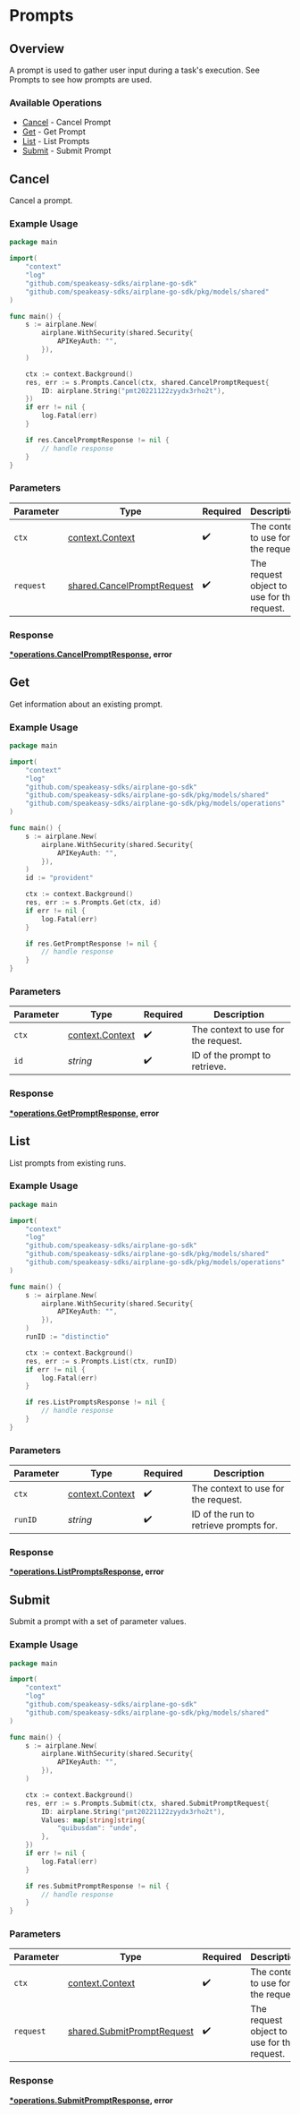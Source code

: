 # Prompts

## Overview

A prompt is used to gather user input during a task's execution. See Prompts to see how prompts are used.

### Available Operations

* [Cancel](#cancel) - Cancel Prompt
* [Get](#get) - Get Prompt
* [List](#list) - List Prompts
* [Submit](#submit) - Submit Prompt

## Cancel

Cancel a prompt.

### Example Usage

```go
package main

import(
	"context"
	"log"
	"github.com/speakeasy-sdks/airplane-go-sdk"
	"github.com/speakeasy-sdks/airplane-go-sdk/pkg/models/shared"
)

func main() {
    s := airplane.New(
        airplane.WithSecurity(shared.Security{
            APIKeyAuth: "",
        }),
    )

    ctx := context.Background()
    res, err := s.Prompts.Cancel(ctx, shared.CancelPromptRequest{
        ID: airplane.String("pmt20221122zyydx3rho2t"),
    })
    if err != nil {
        log.Fatal(err)
    }

    if res.CancelPromptResponse != nil {
        // handle response
    }
}
```

### Parameters

| Parameter                                                                | Type                                                                     | Required                                                                 | Description                                                              |
| ------------------------------------------------------------------------ | ------------------------------------------------------------------------ | ------------------------------------------------------------------------ | ------------------------------------------------------------------------ |
| `ctx`                                                                    | [context.Context](https://pkg.go.dev/context#Context)                    | :heavy_check_mark:                                                       | The context to use for the request.                                      |
| `request`                                                                | [shared.CancelPromptRequest](../../models/shared/cancelpromptrequest.md) | :heavy_check_mark:                                                       | The request object to use for the request.                               |


### Response

**[*operations.CancelPromptResponse](../../models/operations/cancelpromptresponse.md), error**


## Get

Get information about an existing prompt.

### Example Usage

```go
package main

import(
	"context"
	"log"
	"github.com/speakeasy-sdks/airplane-go-sdk"
	"github.com/speakeasy-sdks/airplane-go-sdk/pkg/models/shared"
	"github.com/speakeasy-sdks/airplane-go-sdk/pkg/models/operations"
)

func main() {
    s := airplane.New(
        airplane.WithSecurity(shared.Security{
            APIKeyAuth: "",
        }),
    )
    id := "provident"

    ctx := context.Background()
    res, err := s.Prompts.Get(ctx, id)
    if err != nil {
        log.Fatal(err)
    }

    if res.GetPromptResponse != nil {
        // handle response
    }
}
```

### Parameters

| Parameter                                             | Type                                                  | Required                                              | Description                                           |
| ----------------------------------------------------- | ----------------------------------------------------- | ----------------------------------------------------- | ----------------------------------------------------- |
| `ctx`                                                 | [context.Context](https://pkg.go.dev/context#Context) | :heavy_check_mark:                                    | The context to use for the request.                   |
| `id`                                                  | *string*                                              | :heavy_check_mark:                                    | ID of the prompt to retrieve.                         |


### Response

**[*operations.GetPromptResponse](../../models/operations/getpromptresponse.md), error**


## List

List prompts from existing runs.

### Example Usage

```go
package main

import(
	"context"
	"log"
	"github.com/speakeasy-sdks/airplane-go-sdk"
	"github.com/speakeasy-sdks/airplane-go-sdk/pkg/models/shared"
	"github.com/speakeasy-sdks/airplane-go-sdk/pkg/models/operations"
)

func main() {
    s := airplane.New(
        airplane.WithSecurity(shared.Security{
            APIKeyAuth: "",
        }),
    )
    runID := "distinctio"

    ctx := context.Background()
    res, err := s.Prompts.List(ctx, runID)
    if err != nil {
        log.Fatal(err)
    }

    if res.ListPromptsResponse != nil {
        // handle response
    }
}
```

### Parameters

| Parameter                                             | Type                                                  | Required                                              | Description                                           |
| ----------------------------------------------------- | ----------------------------------------------------- | ----------------------------------------------------- | ----------------------------------------------------- |
| `ctx`                                                 | [context.Context](https://pkg.go.dev/context#Context) | :heavy_check_mark:                                    | The context to use for the request.                   |
| `runID`                                               | *string*                                              | :heavy_check_mark:                                    | ID of the run to retrieve prompts for.                |


### Response

**[*operations.ListPromptsResponse](../../models/operations/listpromptsresponse.md), error**


## Submit

Submit a prompt with a set of parameter values.

### Example Usage

```go
package main

import(
	"context"
	"log"
	"github.com/speakeasy-sdks/airplane-go-sdk"
	"github.com/speakeasy-sdks/airplane-go-sdk/pkg/models/shared"
)

func main() {
    s := airplane.New(
        airplane.WithSecurity(shared.Security{
            APIKeyAuth: "",
        }),
    )

    ctx := context.Background()
    res, err := s.Prompts.Submit(ctx, shared.SubmitPromptRequest{
        ID: airplane.String("pmt20221122zyydx3rho2t"),
        Values: map[string]string{
            "quibusdam": "unde",
        },
    })
    if err != nil {
        log.Fatal(err)
    }

    if res.SubmitPromptResponse != nil {
        // handle response
    }
}
```

### Parameters

| Parameter                                                                | Type                                                                     | Required                                                                 | Description                                                              |
| ------------------------------------------------------------------------ | ------------------------------------------------------------------------ | ------------------------------------------------------------------------ | ------------------------------------------------------------------------ |
| `ctx`                                                                    | [context.Context](https://pkg.go.dev/context#Context)                    | :heavy_check_mark:                                                       | The context to use for the request.                                      |
| `request`                                                                | [shared.SubmitPromptRequest](../../models/shared/submitpromptrequest.md) | :heavy_check_mark:                                                       | The request object to use for the request.                               |


### Response

**[*operations.SubmitPromptResponse](../../models/operations/submitpromptresponse.md), error**

